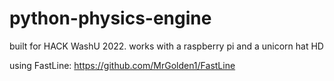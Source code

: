 # python-physics-engine
 built for HACK WashU 2022. 
 works with a raspberry pi and a unicorn hat HD

using FastLine: https://github.com/MrGolden1/FastLine